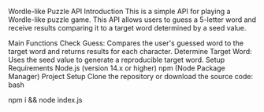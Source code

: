 Wordle-like Puzzle API
Introduction
This is a simple API for playing a Wordle-like puzzle game. This API allows users to guess a 5-letter word and receive results comparing it to a target word determined by a seed value.

Main Functions
Check Guess: Compares the user's guessed word to the target word and returns results for each character.
Determine Target Word: Uses the seed value to generate a reproducible target word.
Setup
Requirements
Node.js (version 14.x or higher)
npm (Node Package Manager)
Project Setup
Clone the repository or download the source code:
bash


npm i &&
node index.js
